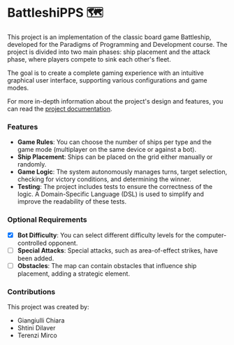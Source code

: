 # BattleshiPPS 🗺️

This project is an implementation of the classic board game Battleship, developed for the Paradigms of Programming and Development course. The project is divided into two main phases: ship placement and the attack phase, where players compete to sink each other's fleet.

The goal is to create a complete gaming experience with an intuitive graphical user interface, supporting various configurations and game modes.

For more in-depth information about the project's design and features, you can read the [project documentation](https://fairlycodeparents.github.io/PPS-24-BattleshiPPS/).

### Features

-   **Game Rules**: You can choose the number of ships per type and the game mode (multiplayer on the same device or against a bot).
-   **Ship Placement**: Ships can be placed on the grid either manually or randomly.
-   **Game Logic**: The system autonomously manages turns, target selection, checking for victory conditions, and determining the winner.
-   **Testing**: The project includes tests to ensure the correctness of the logic. A Domain-Specific Language (DSL) is used to simplify and improve the readability of these tests.

### Optional Requirements

- [x]   **Bot Difficulty**: You can select different difficulty levels for the computer-controlled opponent.
- [ ]   **Special Attacks**: Special attacks, such as area-of-effect strikes, have been added.
- [ ]   **Obstacles**: The map can contain obstacles that influence ship placement, adding a strategic element.

### Contributions

This project was created by:

  * Giangiulli Chiara
  * Shtini Dilaver
  * Terenzi Mirco
